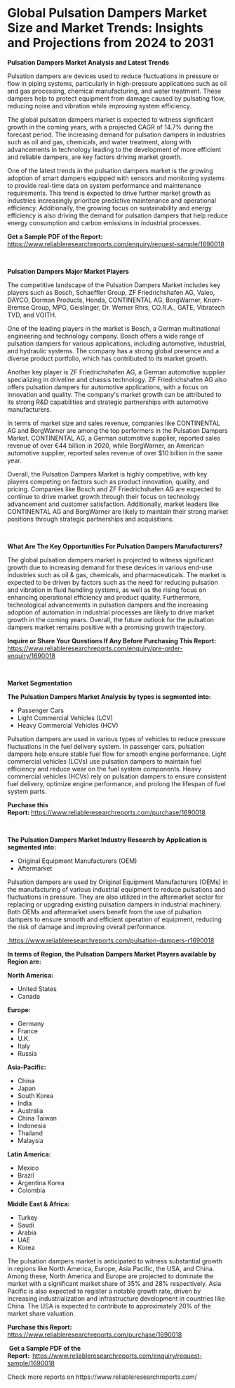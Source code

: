 <p><h1>Global Pulsation Dampers Market Size and Market Trends: Insights and Projections from 2024 to 2031</h1></p><p><strong>Pulsation Dampers Market Analysis and Latest Trends</strong></p>
<p><p>Pulsation dampers are devices used to reduce fluctuations in pressure or flow in piping systems, particularly in high-pressure applications such as oil and gas processing, chemical manufacturing, and water treatment. These dampers help to protect equipment from damage caused by pulsating flow, reducing noise and vibration while improving system efficiency.</p><p>The global pulsation dampers market is expected to witness significant growth in the coming years, with a projected CAGR of 14.7% during the forecast period. The increasing demand for pulsation dampers in industries such as oil and gas, chemicals, and water treatment, along with advancements in technology leading to the development of more efficient and reliable dampers, are key factors driving market growth.</p><p>One of the latest trends in the pulsation dampers market is the growing adoption of smart dampers equipped with sensors and monitoring systems to provide real-time data on system performance and maintenance requirements. This trend is expected to drive further market growth as industries increasingly prioritize predictive maintenance and operational efficiency. Additionally, the growing focus on sustainability and energy efficiency is also driving the demand for pulsation dampers that help reduce energy consumption and carbon emissions in industrial processes.</p></p>
<p><strong>Get a Sample PDF of the Report:&nbsp;</strong> <a href="https://www.reliableresearchreports.com/enquiry/request-sample/1690018">https://www.reliableresearchreports.com/enquiry/request-sample/1690018</a></p>
<p>&nbsp;</p>
<p><strong>Pulsation Dampers Major Market Players</strong></p>
<p><p>The competitive landscape of the Pulsation Dampers Market includes key players such as Bosch, Schaeffler Group, ZF Friedrichshafen AG, Valeo, DAYCO, Dorman Products, Honda, CONTINENTAL AG, BorgWarner, Knorr-Bremse Group, MPG, Geislinger, Dr. Werner Rhrs, CO.R.A., GATE, Vibratech TVD, and VOITH.</p><p>One of the leading players in the market is Bosch, a German multinational engineering and technology company. Bosch offers a wide range of pulsation dampers for various applications, including automotive, industrial, and hydraulic systems. The company has a strong global presence and a diverse product portfolio, which has contributed to its market growth.</p><p>Another key player is ZF Friedrichshafen AG, a German automotive supplier specializing in driveline and chassis technology. ZF Friedrichshafen AG also offers pulsation dampers for automotive applications, with a focus on innovation and quality. The company's market growth can be attributed to its strong R&D capabilities and strategic partnerships with automotive manufacturers.</p><p>In terms of market size and sales revenue, companies like CONTINENTAL AG and BorgWarner are among the top performers in the Pulsation Dampers Market. CONTINENTAL AG, a German automotive supplier, reported sales revenue of over €44 billion in 2020, while BorgWarner, an American automotive supplier, reported sales revenue of over $10 billion in the same year.</p><p>Overall, the Pulsation Dampers Market is highly competitive, with key players competing on factors such as product innovation, quality, and pricing. Companies like Bosch and ZF Friedrichshafen AG are expected to continue to drive market growth through their focus on technology advancement and customer satisfaction. Additionally, market leaders like CONTINENTAL AG and BorgWarner are likely to maintain their strong market positions through strategic partnerships and acquisitions.</p></p>
<p>&nbsp;</p>
<p><strong>What Are The Key Opportunities For Pulsation Dampers Manufacturers?</strong></p>
<p><p>The global pulsation dampers market is projected to witness significant growth due to increasing demand for these devices in various end-use industries such as oil & gas, chemicals, and pharmaceuticals. The market is expected to be driven by factors such as the need for reducing pulsation and vibration in fluid handling systems, as well as the rising focus on enhancing operational efficiency and product quality. Furthermore, technological advancements in pulsation dampers and the increasing adoption of automation in industrial processes are likely to drive market growth in the coming years. Overall, the future outlook for the pulsation dampers market remains positive with a promising growth trajectory.</p></p>
<p><strong>Inquire or Share Your Questions If Any Before Purchasing This Report:</strong> <a href="https://www.reliableresearchreports.com/enquiry/pre-order-enquiry/1690018">https://www.reliableresearchreports.com/enquiry/pre-order-enquiry/1690018</a></p>
<p>&nbsp;</p>
<p><strong>Market Segmentation</strong></p>
<p><strong>The Pulsation Dampers Market Analysis by types is segmented into:</strong></p>
<p><ul><li>Passenger Cars</li><li>Light Commercial Vehicles (LCV)</li><li>Heavy Commercial Vehicles (HCV)</li></ul></p>
<p><p>Pulsation dampers are used in various types of vehicles to reduce pressure fluctuations in the fuel delivery system. In passenger cars, pulsation dampers help ensure stable fuel flow for smooth engine performance. Light commercial vehicles (LCVs) use pulsation dampers to maintain fuel efficiency and reduce wear on the fuel system components. Heavy commercial vehicles (HCVs) rely on pulsation dampers to ensure consistent fuel delivery, optimize engine performance, and prolong the lifespan of fuel system parts.</p></p>
<p><strong>Purchase this Report:&nbsp;</strong><a href="https://www.reliableresearchreports.com/purchase/1690018">https://www.reliableresearchreports.com/purchase/1690018</a></p>
<p>&nbsp;</p>
<p><strong>The Pulsation Dampers Market Industry Research by Application is segmented into:</strong></p>
<p><ul><li>Original Equipment Manufacturers (OEM)</li><li>Aftermarket</li></ul></p>
<p><p>Pulsation dampers are used by Original Equipment Manufacturers (OEMs) in the manufacturing of various industrial equipment to reduce pulsations and fluctuations in pressure. They are also utilized in the aftermarket sector for replacing or upgrading existing pulsation dampers in industrial machinery. Both OEMs and aftermarket users benefit from the use of pulsation dampers to ensure smooth and efficient operation of equipment, reducing the risk of damage and improving overall performance.</p></p>
<p><a href="https://www.reliableresearchreports.com/pulsation-dampers-r1690018">&nbsp;https://www.reliableresearchreports.com/pulsation-dampers-r1690018</a></p>
<p><strong>In terms of Region, the Pulsation Dampers Market Players available by Region are:</strong></p>
<p>
    <p> <strong> North America: </strong>
        <ul>
            <li>United States</li>
            <li>Canada</li>
        </ul>
        </p> 
    <p> <strong> Europe: </strong>
        <ul>
            <li>Germany</li>
            <li>France</li>
            <li>U.K.</li>
            <li>Italy</li>
            <li>Russia</li>
        </ul>
        </p> 
    <p> <strong> Asia-Pacific: </strong>
        <ul>
            <li>China</li>
            <li>Japan</li>
            <li>South Korea</li>
            <li>India</li>
            <li>Australia</li>
            <li>China Taiwan</li>
            <li>Indonesia</li>
            <li>Thailand</li>
            <li>Malaysia</li>
        </ul>
        </p> 
    <p> <strong> Latin America: </strong>
        <ul>
            <li>Mexico</li>
            <li>Brazil</li>
            <li>Argentina Korea</li>
            <li>Colombia</li>
        </ul>
        </p> 
    <p> <strong> Middle East & Africa: </strong>
        <ul>
            <li>Turkey</li>
            <li>Saudi</li>
            <li>Arabia</li>
            <li>UAE</li>
            <li>Korea</li>
        </ul>
    </p>
    </p>
<p><p>The pulsation dampers market is anticipated to witness substantial growth in regions like North America, Europe, Asia Pacific, the USA, and China. Among these, North America and Europe are projected to dominate the market with a significant market share of 35% and 28% respectively. Asia Pacific is also expected to register a notable growth rate, driven by increasing industrialization and infrastructure development in countries like China. The USA is expected to contribute to approximately 20% of the market share valuation.</p></p>
<p><strong>Purchase this Report: </strong><a href="https://www.reliableresearchreports.com/purchase/1690018">https://www.reliableresearchreports.com/purchase/1690018</a></p>
<p>&nbsp;<strong>Get a Sample PDF of the Report:&nbsp;&nbsp;</strong><a href="https://www.reliableresearchreports.com/enquiry/request-sample/1690018">https://www.reliableresearchreports.com/enquiry/request-sample/1690018</a></p>
<p><strong></strong></p>
<p>Check more reports on https://www.reliableresearchreports.com/</p>